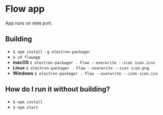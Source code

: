 # Flow app

App runs on `9898` port.

## Building

- `$ npm install -g electron-packager`
- `$ cd flowapp`
- __macOS__ `$ electron-packager . Flow --overwrite --icon icon.icns`
- __Linux__ `$ electron-packager . Flow --overwrite --icon icon.png`
- __Windows__ `$ electron-packager . Flow --overwrite --icon icon.ico`

## How do I run it without building?

- `$ npm install`
- `$ npm start`